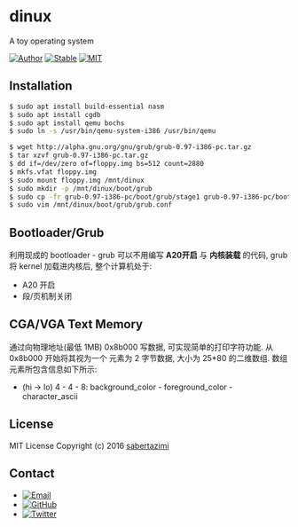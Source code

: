# dinux

A toy operating system

[![Author](https://img.shields.io/badge/author-sabertazimi-lightgrey.svg)](https://github.com/sabertazimi)
[![Stable](https://img.shields.io/badge/stability-stable-brightgreen.svg)](https://github.com/sabertazimi/dinux)
[![MIT](https://img.shields.io/badge/license-mit-brightgreen.svg)](https://github.com/sabertazimi/dinux/blob/master/LICENSE)

## Installation

```sh
$ sudo apt install build-essential nasm
$ sudo apt install cgdb
$ sudo apt install qemu bochs
$ sudo ln -s /usr/bin/qemu-system-i386 /usr/bin/qemu
```

```sh
$ wget http://alpha.gnu.org/gnu/grub/grub-0.97-i386-pc.tar.gz
$ tar xzvf grub-0.97-i386-pc.tar.gz
$ dd if=/dev/zero of=floppy.img bs=512 count=2880
$ mkfs.vfat floppy.img
$ sudo mount floppy.img /mnt/dinux
$ sudo mkdir -p /mnt/dinux/boot/grub
$ sudo cp -fr grub-0.97-i386-pc/boot/grub/stage1 grub-0.97-i386-pc/boot/grub/stage2 /mnt/dinux/boot/grub
$ sudo vim /mnt/dinux/boot/grub/grub.conf
```

## Bootloader/Grub

利用现成的 bootloader - grub 可以不用编写 **A20开启** 与 **内核装载** 的代码, grub 将 kernel 加载进内核后, 整个计算机处于:

*   A20 开启
*   段/页机制关闭

## CGA/VGA Text Memory

通过向物理地址(最低 1MB) 0x8b000 写数据, 可实现简单的打印字符功能. 从 0x8b000 开始将其视为一个 元素为 2 字节数据, 大小为 25*80 的二维数组. 数组元素所包含信息如下所示:

*   (hi -> lo) 4 - 4 - 8: background_color - foreground_color - character_ascii

## License

MIT License Copyright (c) 2016 [sabertazimi](https://github.com/sabertazimi)

## Contact

-   [![Email](https://img.shields.io/badge/mailto-sabertazimi-brightgreen.svg?style=flat-square)](mailto:sabertazimi@gmail.com)
-   [![GitHub](https://img.shields.io/badge/contact-github-000000.svg?style=flat-square)](https://github.com/sabertazimi)
-   [![Twitter](https://img.shields.io/badge/contact-twitter-blue.svg?style=flat-square)](https://twitter.com/sabertazimi)
